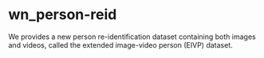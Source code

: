 # wn_person-reid
We provides a new person re-identification dataset containing both images and videos, called the extended image-video person (EIVP) dataset.
